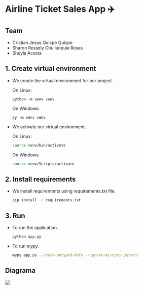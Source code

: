 # Airline Ticket Sales App :airplane:

## Team 

- Cristian Jesus Quispe Quispe
- Sharon Rossely Chullunquia Rosas
- Sheyla Acosta

## 1. Create virtual environment

* We create the virtual environment for our project.

  On Linux:

  ``` 
  python -m venv venv
  ````

  On Windows:

  ``` 
  py -m venv venv
  ````
  
* We activate our virtual environment.

  On Linux:

  ```bash
  source venv/bin/activate
  ````

  On Windows:

  ```bash
  source venv/Scripts/activate
  ````

## 2. Install requirements

* We install requirements using requirements.txt file.

  ```bash
  pip install -r requirements.txt
  ````

## 3. Run

* To run the application.

  ```bash
  python app.py
  ````
* To run _mypy_.

  ```bash
  mypy app.py --check-untyped-defs --ignore-missing-imports
  ````
## Diagrama

![](https://github.com/sharon1160/airline-ticket-sales/blob/main/diagrama.png)
